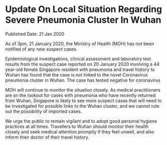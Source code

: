 <html>
    <meta http-equiv="Content-Type" content="text/html; charset=utf-8"/>
    <meta charset="utf-8"/>
    <title>Update On Local Situation Regarding Severe Pneumonia Cluster In Wuhan</title>
    <body><h1>Update On Local Situation Regarding Severe Pneumonia Cluster In Wuhan</h1>
    <p>Published Date: 21 Jan 2020</p> <p>As of 3pm, 21 January 2020, the Ministry of Health (MOH) has not been notified of any new suspect cases.&nbsp;</p><p>Epidemiological investigations, clinical assessment and laboratory test results from the suspect case reported on 20 January 2020 involving a 44 year-old female Singapore resident with pneumonia and travel history to Wuhan has found that the case is not linked to the novel Coronavirus pneumonia cluster in Wuhan. The case has tested negative for coronavirus</p><p>MOH will continue to monitor the situation closely. As medical practitioners are on the lookout for cases with pneumonia who have recently returned from Wuhan, Singapore is likely to see more suspect cases that will need to be investigated for possible links to the Wuhan cluster, and we cannot rule out the possibility of imported cases.</p><p>We urge the public to remain vigilant and to adopt good personal hygiene practices at all times. Travellers to Wuhan should monitor their health closely and seek medical attention promptly if they feel unwell, and also inform their doctor of their travel history.</p></body>
</html>